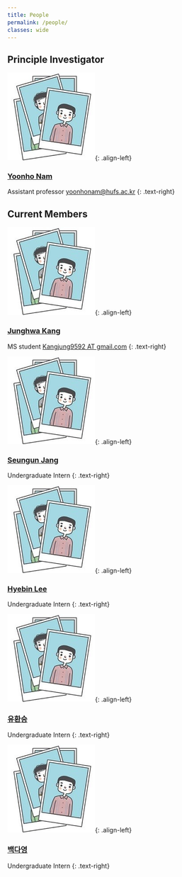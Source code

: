 ```yaml
---
title: People
permalink: /people/
classes: wide
---
```


## Principle Investigator

![image-left](/assets/images/people/person.JPG){: .align-left}

### [Yoonho Nam](https://yoonhonam.github.io/)


Assistant professor
[yoonhonam@hufs.ac.kr](mailto:yoonhonam@hufs.ac.kr)
{: .text-right}   
 
## Current Members

![image-left](/assets/images/people/person.JPG){: .align-left}

### [Junghwa Kang]()


MS student
[Kangjung9592 AT gmail.com]()
{: .text-right}   


![image-left](/assets/images/people/person.JPG){: .align-left}

### [Seungun Jang]()


Undergraduate Intern 
{: .text-right}


![image-left](/assets/images/people/person.JPG){: .align-left}

### [Hyebin Lee]()


Undergraduate Intern
{: .text-right}


![image-left](/assets/images/people/person.JPG){: .align-left}

### [유환승]()


Undergraduate Intern
{: .text-right} 
 
 
![image-left](/assets/images/people/person.JPG){: .align-left}

### [백다영]()


Undergraduate Intern
{: .text-right}
